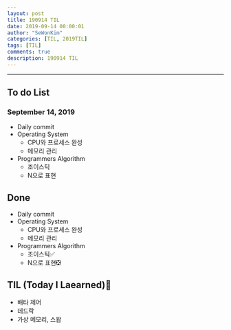 ```yaml
---
layout: post
title: 190914 TIL
date: 2019-09-14 00:00:01
author: "SeWonKim"
categories: [TIL, 2019TIL]
tags: [TIL]
comments: true
description: 190914 TIL
---
```


---

## To do List

### September 14, 2019

- Daily commit
- Operating System
  - CPU와 프로세스 완성
  - 메모리 관리
- Programmers Algorithm
  - 조이스틱
  - N으로 표현

## Done

- Daily commit
- Operating System
  - CPU와 프로세스 완성
  - 메모리 관리
- Programmers Algorithm
  - 조이스틱✅
  - N으로 표현❎

## TIL (Today I Laearned)🤔

- 배타 제어
- 데드락
- 가상 메모리, 스왑
